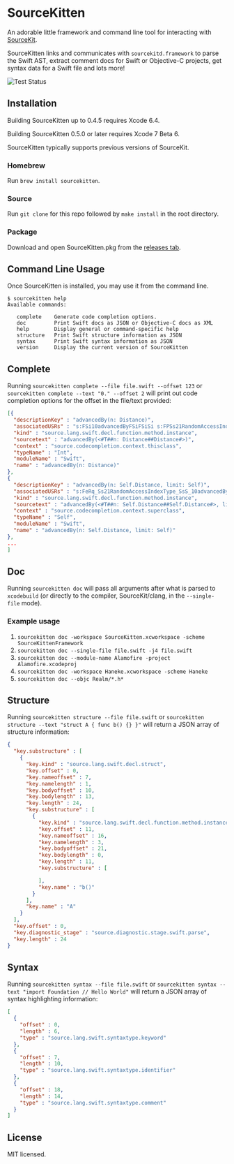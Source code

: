 # SourceKitten

An adorable little framework and command line tool for interacting with [SourceKit][uncovering-sourcekit].

SourceKitten links and communicates with `sourcekitd.framework` to parse the Swift AST, extract comment docs for Swift or Objective-C projects, get syntax data for a Swift file and lots more!

![Test Status](https://travis-ci.org/jpsim/SourceKitten.svg?branch=master)

## Installation

Building SourceKitten up to 0.4.5 requires Xcode 6.4.

Building SourceKitten 0.5.0 or later requires Xcode 7 Beta 6.

SourceKitten typically supports previous versions of SourceKit.

### Homebrew

Run `brew install sourcekitten`.

### Source

Run `git clone` for this repo followed by `make install` in the root directory.

### Package

Download and open SourceKitten.pkg from the [releases tab](/jpsim/SourceKitten/releases).

## Command Line Usage

Once SourceKitten is installed, you may use it from the command line.

```
$ sourcekitten help
Available commands:

   complete    Generate code completion options.
   doc         Print Swift docs as JSON or Objective-C docs as XML
   help        Display general or command-specific help
   structure   Print Swift structure information as JSON
   syntax      Print Swift syntax information as JSON
   version     Display the current version of SourceKitten
```

## Complete

Running `sourcekitten complete --file file.swift --offset 123` or
`sourcekitten complete --text "0." --offset 2` will print out code completion
options for the offset in the file/text provided:

```json
[{
  "descriptionKey" : "advancedBy(n: Distance)",
  "associatedUSRs" : "s:FSi10advancedByFSiFSiSi s:FPSs21RandomAccessIndexType10advancedByuRq_S__Fq_Fqq_Ss16ForwardIndexType8Distanceq_ s:FPSs16ForwardIndexType10advancedByuRq_S__Fq_Fqq_S_8Distanceq_ s:FPSs10Strideable10advancedByuRq_S__Fq_Fqq_S_6Strideq_ s:FPSs11_Strideable10advancedByuRq_S__Fq_Fqq_S_6Strideq_",
  "kind" : "source.lang.swift.decl.function.method.instance",
  "sourcetext" : "advancedBy(<#T##n: Distance##Distance#>)",
  "context" : "source.codecompletion.context.thisclass",
  "typeName" : "Int",
  "moduleName" : "Swift",
  "name" : "advancedBy(n: Distance)"
},
{
  "descriptionKey" : "advancedBy(n: Self.Distance, limit: Self)",
  "associatedUSRs" : "s:FeRq_Ss21RandomAccessIndexType_SsS_10advancedByuRq_S__Fq_FTqq_Ss16ForwardIndexType8Distance5limitq__q_",
  "kind" : "source.lang.swift.decl.function.method.instance",
  "sourcetext" : "advancedBy(<#T##n: Self.Distance##Self.Distance#>, limit: <#T##Self#>)",
  "context" : "source.codecompletion.context.superclass",
  "typeName" : "Self",
  "moduleName" : "Swift",
  "name" : "advancedBy(n: Self.Distance, limit: Self)"
},
...
]
```

## Doc

Running `sourcekitten doc` will pass all arguments after what is parsed to
`xcodebuild` (or directly to the compiler, SourceKit/clang, in the
`--single-file` mode).

### Example usage

1. `sourcekitten doc -workspace SourceKitten.xcworkspace -scheme SourceKittenFramework`
2. `sourcekitten doc --single-file file.swift -j4 file.swift`
3. `sourcekitten doc --module-name Alamofire -project Alamofire.xcodeproj`
4. `sourcekitten doc -workspace Haneke.xcworkspace -scheme Haneke`
5. `sourcekitten doc --objc Realm/*.h*`

## Structure

Running `sourcekitten structure --file file.swift` or `sourcekitten structure --text "struct A { func b() {} }"` will return a JSON array of structure information:

```json
{
  "key.substructure" : [
    {
      "key.kind" : "source.lang.swift.decl.struct",
      "key.offset" : 0,
      "key.nameoffset" : 7,
      "key.namelength" : 1,
      "key.bodyoffset" : 10,
      "key.bodylength" : 13,
      "key.length" : 24,
      "key.substructure" : [
        {
          "key.kind" : "source.lang.swift.decl.function.method.instance",
          "key.offset" : 11,
          "key.nameoffset" : 16,
          "key.namelength" : 3,
          "key.bodyoffset" : 21,
          "key.bodylength" : 0,
          "key.length" : 11,
          "key.substructure" : [

          ],
          "key.name" : "b()"
        }
      ],
      "key.name" : "A"
    }
  ],
  "key.offset" : 0,
  "key.diagnostic_stage" : "source.diagnostic.stage.swift.parse",
  "key.length" : 24
}
```

## Syntax

Running `sourcekitten syntax --file file.swift` or `sourcekitten syntax --text "import Foundation // Hello World"` will return a JSON array of syntax highlighting information:

```json
[
  {
    "offset" : 0,
    "length" : 6,
    "type" : "source.lang.swift.syntaxtype.keyword"
  },
  {
    "offset" : 7,
    "length" : 10,
    "type" : "source.lang.swift.syntaxtype.identifier"
  },
  {
    "offset" : 18,
    "length" : 14,
    "type" : "source.lang.swift.syntaxtype.comment"
  }
]
```

## License

MIT licensed.

[uncovering-sourcekit]: http://jpsim.com/uncovering-sourcekit
